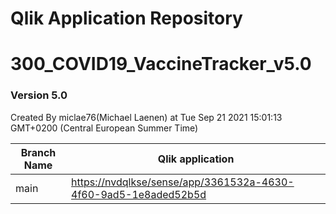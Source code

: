 # Qlik Application Repository 
# 300_COVID19_VaccineTracker_v5.0
### Version 5.0
Created By miclae76(Michael Laenen) at Tue Sep 21 2021 15:01:13 GMT+0200 (Central European Summer Time)

Branch Name|Qlik application
---|---
main|[https://nvdqlkse/sense/app/3361532a-4630-4f60-9ad5-1e8aded52b5d](https://nvdqlkse/sense/app/3361532a-4630-4f60-9ad5-1e8aded52b5d)